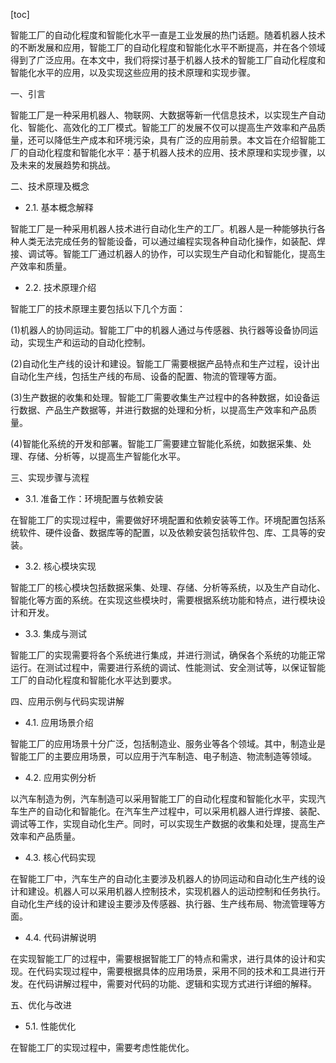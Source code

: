 
[toc]                    
                
                
智能工厂的自动化程度和智能化水平一直是工业发展的热门话题。随着机器人技术的不断发展和应用，智能工厂的自动化程度和智能化水平不断提高，并在各个领域得到了广泛应用。在本文中，我们将探讨基于机器人技术的智能工厂自动化程度和智能化水平的应用，以及实现这些应用的技术原理和实现步骤。

一、引言

智能工厂是一种采用机器人、物联网、大数据等新一代信息技术，以实现生产自动化、智能化、高效化的工厂模式。智能工厂的发展不仅可以提高生产效率和产品质量，还可以降低生产成本和环境污染，具有广泛的应用前景。本文旨在介绍智能工厂的自动化程度和智能化水平：基于机器人技术的应用、技术原理和实现步骤，以及未来的发展趋势和挑战。

二、技术原理及概念

- 2.1. 基本概念解释

智能工厂是一种采用机器人技术进行自动化生产的工厂。机器人是一种能够执行各种人类无法完成任务的智能设备，可以通过编程实现各种自动化操作，如装配、焊接、调试等。智能工厂通过机器人的协作，可以实现生产自动化和智能化，提高生产效率和质量。

- 2.2. 技术原理介绍

智能工厂的技术原理主要包括以下几个方面：

(1)机器人的协同运动。智能工厂中的机器人通过与传感器、执行器等设备协同运动，实现生产和运动的自动化控制。

(2)自动化生产线的设计和建设。智能工厂需要根据产品特点和生产过程，设计出自动化生产线，包括生产线的布局、设备的配置、物流的管理等方面。

(3)生产数据的收集和处理。智能工厂需要收集生产过程中的各种数据，如设备运行数据、产品生产数据等，并进行数据的处理和分析，以提高生产效率和产品质量。

(4)智能化系统的开发和部署。智能工厂需要建立智能化系统，如数据采集、处理、存储、分析等，以提高生产智能化水平。

三、实现步骤与流程

- 3.1. 准备工作：环境配置与依赖安装

在智能工厂的实现过程中，需要做好环境配置和依赖安装等工作。环境配置包括系统软件、硬件设备、数据库等的配置，以及依赖安装包括软件包、库、工具等的安装。

- 3.2. 核心模块实现

智能工厂的核心模块包括数据采集、处理、存储、分析等系统，以及生产自动化、智能化等方面的系统。在实现这些模块时，需要根据系统功能和特点，进行模块设计和开发。

- 3.3. 集成与测试

智能工厂的实现需要将各个系统进行集成，并进行测试，确保各个系统的功能正常运行。在测试过程中，需要进行系统的调试、性能测试、安全测试等，以保证智能工厂的自动化程度和智能化水平达到要求。

四、应用示例与代码实现讲解

- 4.1. 应用场景介绍

智能工厂的应用场景十分广泛，包括制造业、服务业等各个领域。其中，制造业是智能工厂的主要应用场景，可以应用于汽车制造、电子制造、物流制造等领域。

- 4.2. 应用实例分析

以汽车制造为例，汽车制造可以采用智能工厂的自动化程度和智能化水平，实现汽车生产的自动化和智能化。在汽车生产过程中，可以采用机器人进行焊接、装配、调试等工作，实现自动化生产。同时，可以实现生产数据的收集和处理，提高生产效率和产品质量。

- 4.3. 核心代码实现

在智能工厂中，汽车生产的自动化主要涉及机器人的协同运动和自动化生产线的设计和建设。机器人可以采用机器人控制技术，实现机器人的运动控制和任务执行。自动化生产线的设计和建设主要涉及传感器、执行器、生产线布局、物流管理等方面。

- 4.4. 代码讲解说明

在实现智能工厂的过程中，需要根据智能工厂的特点和需求，进行具体的设计和实现。在代码实现过程中，需要根据具体的应用场景，采用不同的技术和工具进行开发。在代码讲解过程中，需要对代码的功能、逻辑和实现方式进行详细的解释。

五、优化与改进

- 5.1. 性能优化

在智能工厂的实现过程中，需要考虑性能优化。

